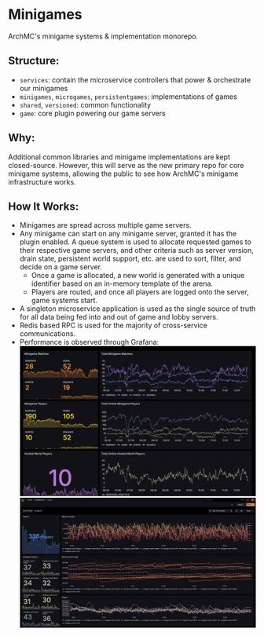 # Minigames
ArchMC's minigame systems & implementation monorepo.

## Structure:
- `services`: contain the microservice controllers that power & orchestrate our minigames
- `minigames`, `microgames`, `persistentgames`: implementations of games
- `shared`, `versioned`: common functionality
- `game`: core plugin powering our game servers

## Why:
Additional common libraries and minigame implementations are kept closed-source. However, this will serve as the new primary repo for core minigame systems, allowing the public to see how ArchMC's minigame infrastructure works.

## How It Works:
- Minigames are spread across multiple game servers. 
- Any minigame can start on any minigame server, granted it has the plugin enabled. A queue system is used to allocate requested games to their respective game servers, and other criteria such as server version, drain state, persistent world support, etc. are used to sort, filter, and decide on a game server.
  - Once a game is allocated, a new world is generated with a unique identifier based on an in-memory template of the arena.
  - Players are routed, and once all players are logged onto the server, game systems start.
- A singleton microservice application is used as the single source of truth for all data being fed into and out of game and lobby servers.
- Redis based RPC is used for the majority of cross-service communications.
- Performance is observed through Grafana:
![img.png](img.png)
![img_1.png](img_1.png)


